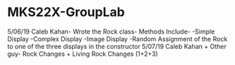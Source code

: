 # MKS22X-GroupLab
5/06/19
Caleb Kahan- Wrote the Rock class- Methods Include- 
    -Simple Display
    -Complex Display
    -Image Display
    -Random Assignment of the Rock to one of the three displays in the constructor
5/07/19
Caleb Kahan + Other guy-
Rock Changes + Living Rock Changes (1+2+3)
  
